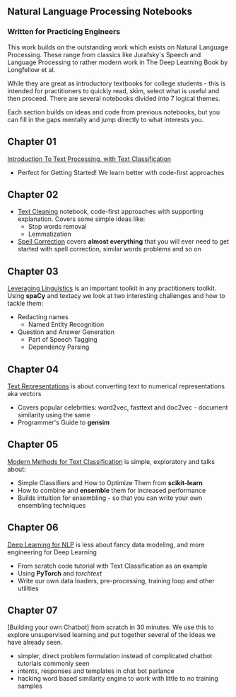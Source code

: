 Natural Language Processing Notebooks
--
### Written for Practicing Engineers

This work builds on the outstanding work which exists on Natural Language Processing. These range from classics like Jurafsky's Speech and Language Processing to rather modern work in The Deep Learning Book by Longfellow et al.

While they are great as introductory textbooks for college students - this is intended for practitioners to quickly read, skim, select what is useful and then proceed. There are several notebooks divided into 7 logical themes.

Each section builds on ideas and code from previous notebooks, but you can fill in the gaps mentally and jump directly to what interests you.

## Chapter 01 
[Introduction To Text Processing, with Text Classification](https://github.com/NirantK/nlp-python-deep-learning/blob/master/Part-01.ipynb)
- Perfect for Getting Started! We learn better with code-first approaches

## Chapter 02
- [Text Cleaning](https://github.com/NirantK/nlp-python-deep-learning/blob/master/Part-02-A.ipynb) notebook, code-first approaches with supporting explanation. Covers some simple ideas like:
  - Stop words removal
  - Lemmatization
- [Spell Correction](https://github.com/NirantK/nlp-python-deep-learning/blob/master/Part-02-B.ipynb) covers **almost everything** that you will ever need to get started with spell correction, similar words problems and so on

## Chapter 03
[Leveraging Linguistics](https://github.com/NirantK/nlp-python-deep-learning/blob/master/Part-03%20NLP%20with%20spaCy%20and%20Textacy.ipynb) is an important toolkit in any practitioners toolkit. Using **spaCy** and textacy we look at two interesting challenges and how to tackle them: 
- Redacting names 
  - Named Entity Recognition
- Question and Answer Generation
  - Part of Speech Tagging
  - Dependency Parsing

## Chapter 04
[Text Representations](https://github.com/NirantK/nlp-python-deep-learning/blob/master/Part-04%20Text%20Representations.ipynb) is about converting text to numerical representations aka vectors
- Covers popular celebrities: word2vec, fasttext and doc2vec - document similarity using the same
- Programmer's Guide to **gensim**

## Chapter 05
[Modern Methods for Text Classification](https://github.com/NirantK/nlp-python-deep-learning/blob/master/Part-05%20Modern%20Text%20Classification.ipynb) is simple, exploratory and talks about:
- Simple Classifiers and How to Optimize Them from **scikit-learn**
- How to combine and **ensemble** them for increased performance
- Builds intuition for ensembling - so that you can write your own ensembling techniques

## Chapter 06
[Deep Learning for NLP](https://github.com/NirantK/nlp-python-deep-learning/blob/master/Part-06%20Deep%20Learning%20for%20NLP.ipynb) is less about fancy data modeling, and more engineering for Deep Learning
- From scratch code tutorial with Text Classification as an example
- Using **PyTorch** and *torchtext*
- Write our own data loaders, pre-processing, training loop and other utilities

## Chapter 07
[Building your own Chatbot] from scratch in 30 minutes. We use this to explore unsupervised learning and put together several of the ideas we have already seen. 
- simpler, direct problem formulation instead of complicated chatbot tutorials commonly seen
- intents, responses and templates in chat bot parlance
- hacking word based similarity engine to work with little to no training samples

